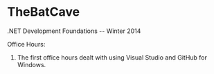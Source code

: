 TheBatCave
==========

.NET Development Foundations -- Winter 2014

Office Hours:
<ol>
<li>The first office hours dealt with using Visual Studio and GitHub for Windows.</li>
</ol>

